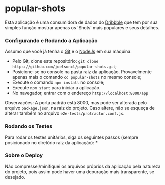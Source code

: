 # popular-shots
Esta aplicação é uma consumidora de dados do [Dribbble](https://dribbble.com/) que tem por sua simples função mostrar apenas os 'Shots' mais populares e seus detalhes.

### **Configurando e Rodando a Aplicação** ###

Assumo que você já tenha o [Git](https://git-scm.com) e o [NodeJs](https://nodejs.org/) em sua máquina.

* Pelo Git, clone este repositório: `git clone https://github.com/joelsoncl/popular-shots.git`;
* Posicione-se no console na pasta raiz da aplicação. Provavelmente apenas mais o comando `cd popular-shots` no mesmo console;
* Execute o comando `npm install` no console;
* Execute `npm start` para iniciar a aplicação.
* No navegador, entrar com o endereço `http://localhost:8000/app`

Observações:
A porta padrão está 8000, mas pode ser alterada pelo arquivo `package.json`, na raiz do projeto. Caso altere, não se esqueça de alterar também no arquivo `e2e-tests/protractor.conf.js`.


### **Rodando os Testes** ###

Para rodar os testes unitários, siga os seguintes passos (sempre posicionado no diretório raiz da aplicação):
* 



### **Sobre o Deploy** ###

Não compressei/minifiquei os arquivos próprios da aplicação pela natureza do projeto, pois assim pode haver uma depuração mais transparente, se desejado.